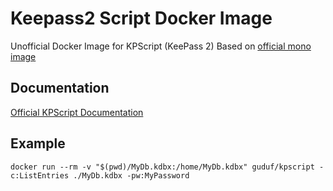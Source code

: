 # Keepass2 Script Docker Image

Unofficial Docker Image for KPScript (KeePass 2)
Based on [official mono image](https://hub.docker.com/_/mono/)

## Documentation
[Official KPScript Documentation](https://keepass.info/help/v2_dev/scr_sc_index.html)

## Example
```
docker run --rm -v "$(pwd)/MyDb.kdbx:/home/MyDb.kdbx" guduf/kpscript -c:ListEntries ./MyDb.kdbx -pw:MyPassword
```